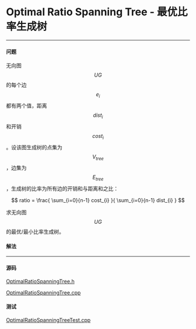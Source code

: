 <script type="text/javascript" src="https://cdnjs.cloudflare.com/ajax/libs/mathjax/2.7.1/MathJax.js?config=TeX-AMS-MML_HTMLorMML"></script>

# Optimal Ratio Spanning Tree - 最优比率生成树

--------

#### 问题

无向图$$ UG $$的每个边$$ e_i $$都有两个值，距离$$ dist_i $$和开销$$ cost_i $$。设该图生成树的点集为$$ V_{tree} $$，边集为$$ E_{tree} $$，生成树的比率为所有边的开销和与距离和之比：

$$
ratio = \frac{ \sum_{i=0}{n-1} cost_{i} }{ \sum_{i=0}{n-1} dist_{i} }
$$

求无向图$$ UG $$的最优/最小比率生成树。

#### 解法

--------

#### 源码

[OptimalRatioSpanningTree.h](https://github.com/linrongbin16/Way-to-Algorithm/blob/master/src/GraphTheory/MinimumSpanningTree/OptimalRatioSpanningTree.h)

[OptimalRatioSpanningTree.cpp](https://github.com/linrongbin16/Way-to-Algorithm/blob/master/src/GraphTheory/MinimumSpanningTree/OptimalRatioSpanningTree.cpp)

#### 测试

[OptimalRatioSpanningTreeTest.cpp](https://github.com/linrongbin16/Way-to-Algorithm/blob/master/src/GraphTheory/MinimumSpanningTree/OptimalRatioSpanningTreeTest.cpp)
